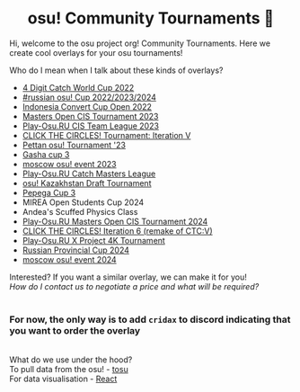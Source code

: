 <h1 align="center">osu! Community Tournaments 👋</h1>

Hi, welcome to the osu project org! Community Tournaments. Here we create cool overlays for your osu tournaments!

Who do I mean when I talk about these kinds of overlays?
- [4 Digit Catch World Cup 2022](https://www.twitch.tv/videos/1587766984)
- [#russian osu! Cup 2022/2023/2024](https://www.twitch.tv/videos/1625212582)
- [Indonesia Convert Cup Open 2022](https://www.twitch.tv/videos/1649711958)
- [Masters Open CIS Tournament 2023](https://www.twitch.tv/videos/1800907815)
- [Play-Osu.RU CIS Team League 2023](https://www.youtube.com/watch?v=ziejcCAM-C8)
- [CLICK THE CIRCLES! Tournament: Iteration V](https://www.twitch.tv/videos/1860566835)
- [Pettan osu! Tournament '23](https://www.twitch.tv/videos/1865652464)
- [Gasha cup 3](https://www.twitch.tv/videos/1866656604)
- [moscow osu! event 2023](https://www.youtube.com/watch?v=Rte6c9VEFt0&t=9326s)
- [Play-Osu.RU Catch Masters League](https://www.youtube.com/watch?v=Hg8FJQTDM3s)
- [osu! Kazakhstan Draft Tournament](https://www.twitch.tv/videos/2027270841)
- [Pepega Cup 3](https://www.twitch.tv/pepegacup/clip/GrotesquePolitePotatoCclamChamp-0l0otrnE2HSSMMdo)
- MIREA Open Students Cup 2024
- Andea's Sсuffed Physics Class
- [Play-Osu.RU Masters Open CIS Tournament 2024](https://www.youtube.com/watch?v=r8l_l9UNANE)
- [CLICK THE CIRCLES! Iteration 6 (remake of CTC:V)](https://www.twitch.tv/videos/2152189557)
- [Play-Osu.RU X Project 4K Tournament](https://www.youtube.com/watch?v=sHrrqdeSN_c)
- [Russian Provincial Cup 2024](https://www.twitch.tv/videos/2173009100)
- [moscow osu! event 2024](https://www.youtube.com/watch?v=rb1lYdiG_N0&t=18168s)


Interested? If you want a similar overlay, we can make it for you!<br/>
*How do I contact us to negotiate a price and what will be required?*<br/><br/>
### For now, the only way is to add `cridax` to discord indicating that you want to order the overlay
\
What do we use under the hood?\
To pull data from the osu! - [tosu](https://github.com/KotRikD/tosu)\
For data visualisation - [React](https://github.com/Facebook/react)
